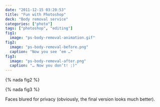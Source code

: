 ```yaml
---
date: "2011-12-15 03:20:53"
title: "Fun with Photoshop"
deck: "Body removal service"
categories: ["photo"]
tags: ["photoshop", "editing"]
fig1:
  image: "ps-body-removal-animation.gif"
fig2:
  image: "ps-body-removal-before.png"
  caption: "Now you see ’em …"
fig3:
  image: "ps-body-removal-after.png"
  caption: "… Now you don’t! :)"
---
```


{% nada fig2 %}

{% nada fig3 %}

Faces blured for privacy (obviously, the final version looks much better).
